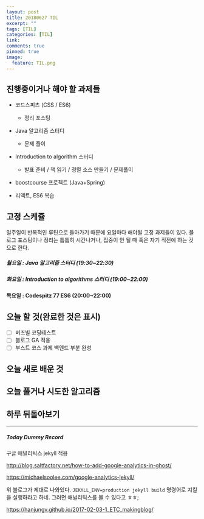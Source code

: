 ```yaml
---
layout: post
title: 20180627 TIL
excerpt: ""
tags: [TIL]
categories: [TIL]
link:
comments: true
pinned: true
image:
  feature: TIL.png
---
```


## 진행중이거나 해야 할 과제들

- 코드스피츠 (CSS / ES6)

  - 정리 포스팅

- Java 알고리즘 스터디 

  - 문제 풀이

- Introduction to algorithm 스터디

  - 발표 준비 / 책 읽기 / 정렬 소스 만들기 / 문제풀이

- boostcourse 프로젝트 (Java+Spring)

- 리액트, ES6 복습

  

## 고정 스케쥴

일주일이 반복적인 루틴으로 돌아가기 때문에 요일마다 해야될 고정 과제들이 있다. 블로그 포스팅이나 정리는 틈틈히 시간나거나, 집중이 안 될 때 혹은 자기 직전에 하는 것으로 한다.

##### 월요일 : Java 알고리즘 스터디  (19:30~22:30)

##### 화요일 : Introduction to algorithms 스터디 (19:00~22:00)

**목요일 : Codespitz 77 ES6 (20:00~22:00)**

## 오늘 할 것(완료한 것은 표시)

- [ ] 버즈빌 코딩테스트
- [ ] 블로그 GA 적용
- [ ] 부스트 코스 과제 백엔드 부분 완성

## 오늘 새로 배운 것



## 오늘 풀거나 시도한 알고리즘 



## 하루 뒤돌아보기





------

##### Today Dummy Record

구글 애널리틱스 jekyll 적용

http://blog.saltfactory.net/how-to-add-google-analytics-in-ghost/

https://michaelsoolee.com/google-analytics-jekyll/

위 블로그가 제대로 나와있다. ```JEKYLL_ENV=production jekyll build``` 명령어로 지킬을 실행하라고 하네. 그러면 애널리틱스를 볼 수 있다고 ㅎㅎ;

https://hanjungv.github.io/2017-02-03-1_ETC_makingblog/